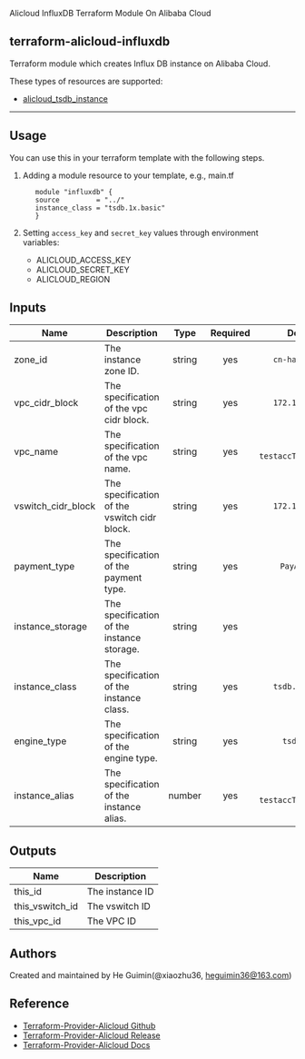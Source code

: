 Alicloud InfluxDB Terraform Module On Alibaba Cloud

terraform-alicloud-influxdb
---


Terraform module which creates Influx DB instance on Alibaba Cloud.

These types of resources are supported:

* [alicloud_tsdb_instance](https://registry.terraform.io/providers/aliyun/alicloud/latest/docs/resources/tsdb_instance)

----------------------

Usage
-----
You can use this in your terraform template with the following steps.

1. Adding a module resource to your template, e.g., main.tf

    ```
       module "influxdb" {
       source         = "../"
       instance_class = "tsdb.1x.basic"
       }
    ```

2. Setting `access_key` and `secret_key` values through environment variables:

    - ALICLOUD_ACCESS_KEY
    - ALICLOUD_SECRET_KEY
    - ALICLOUD_REGION

## Inputs

| Name | Description | Type | Required | Default |
|------|-------------|:----:|:-----:|:-----:|
| zone_id | The instance zone ID. | string | yes | `cn-hangzhou-g` | 
| vpc_cidr_block | The specification of the vpc cidr block. | string | yes | `172.16.0.0/16` | 
| vpc_name | The specification of the vpc name. | string | yes | `tf-testaccTsdbInstance` | 
| vswitch_cidr_block | The specification of the vswitch cidr block. | string | yes | `172.16.0.0/24` |
| payment_type | The specification of the payment type. | string | yes | `PayAsYouGo` | 
| instance_storage | The specification of the instance storage. | string | yes | `50` | 
| instance_class | The specification of the instance class. | string | yes | `tsdb.1x.basic` | 
| engine_type | The specification of the engine type. | string | yes | `tsdb_tsdb` |
| instance_alias | The specification of the instance alias. | number | yes | `tf-testaccTsdbInstance` | 

## Outputs

| Name | Description |
|------|-------------|
| this_id | The instance ID |
| this_vswitch_id | The vswitch ID |
| this_vpc_id | The VPC ID |

Authors
-------
Created and maintained by He Guimin(@xiaozhu36, heguimin36@163.com)

Reference
---------

* [Terraform-Provider-Alicloud Github](https://github.com/terraform-providers/terraform-provider-alicloud)
* [Terraform-Provider-Alicloud Release](https://releases.hashicorp.com/terraform-provider-alicloud/)
* [Terraform-Provider-Alicloud Docs](https://www.terraform.io/docs/providers/alicloud/index.html)
